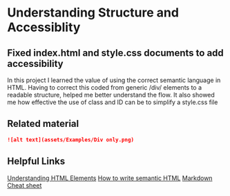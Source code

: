 # Understanding Structure and Accessiblity

## Fixed index.html and style.css documents to add accessibility

In this project I learned the value of using the correct semantic language in HTML. Having to correct this coded from generic /div/ elements to a readable structure, helped me better understand the flow. It also showed me how effective the use of class and ID can be to simplify a style.css file

## Related material

```md
![alt text](assets/Examples/Div only.png)
```

## Helpful Links
[Understanding HTML Elements](https://developer.mozilla.org/en-US/docs/Web/HTML/Element)
[How to write semantic HTML](https://hackernoon.com/how-to-write-semantic-html-dkq3ulo)
[Markdown Cheat sheet](https://www.markdownguide.org/cheat-sheet/)





